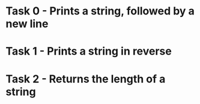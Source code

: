 # Task 0 - Prints a string, followed by a new line
# Task 1 - Prints a string in reverse
# Task 2 - Returns the length of a string
